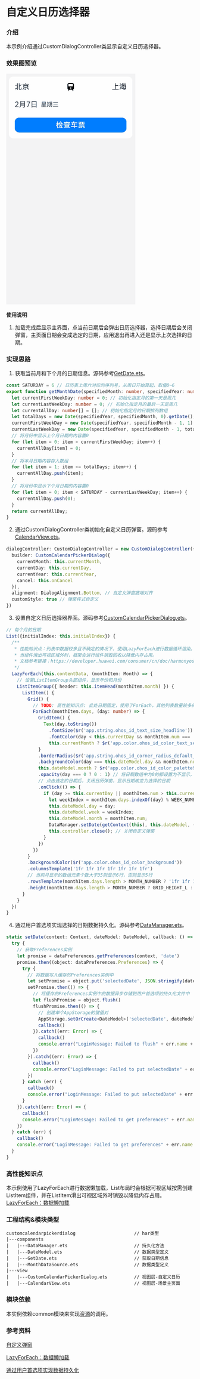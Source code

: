 # 自定义日历选择器

### 介绍

本示例介绍通过CustomDialogController类显示自定义日历选择器。

### 效果图预览

![](../../product/entry/src/main/resources/base/media/custom_calendar_picker_dialog.gif)

**使用说明**

1. 加载完成后显示主界面，点当前日期后会弹出日历选择器，选择日期后会关闭弹窗，主页面日期会变成选定的日期，应用退出再进入还是显示上次选择的日期。

### 实现思路

1. 获取当前月和下个月的日期信息。源码参考[GetDate.ets](./src/main/ets/components/GetDate.ets)。
```ts
const SATURDAY = 6 // 日历表上周六对应的序列号，从周日开始算起，取值0~6
export function getMonthDate(specifiedMonth: number, specifiedYear: number) {
  let currentFirstWeekDay: number = 0; // 初始化指定月的第一天是周几
  let currentLastWeekDay: number = 0; // 初始化指定月的最后一天是周几
  let currentAllDay: number[] = []; // 初始化指定月的日期排列数组
  let totalDays = new Date(specifiedYear, specifiedMonth, 0).getDate(); // 初始化指定月总天数
  currentFirstWeekDay = new Date(specifiedYear, specifiedMonth - 1, 1).getDay() // 获取指定月的第一天是周几
  currentLastWeekDay = new Date(specifiedYear, specifiedMonth - 1, totalDays).getDay() // 获取指定月的最后一天是周几
  // 将月份中显示上个月日期的内容置0
  for (let item = 0; item < currentFirstWeekDay; item++) {
    currentAllDay[item] = 0;
  }
  // 将本月日期内容存入数组
  for (let item = 1; item <= totalDays; item++) {
    currentAllDay.push(item);
  }
  // 将月份中显示下个月日期的内容置0
  for (let item = 0; item < SATURDAY - currentLastWeekDay; item++) {
    currentAllDay.push(0);
  }
  return currentAllDay;
}
  ```
2. 通过CustomDialogController类初始化自定义日历弹窗。源码参考[CalendarView.ets](./src/main/ets/view/CalendarView.ets)。
```ts
dialogController: CustomDialogController = new CustomDialogController({
  builder: CustomCalendarPickerDialog({
    currentMonth: this.currentMonth,
    currentDay: this.currentDay,
    currentYear: this.currentYear,
    cancel: this.onCancel
  }),
  alignment: DialogAlignment.Bottom, // 自定义弹窗底端对齐
  customStyle: true // 弹窗样式自定义
})
```
3. 设置自定义日历选择器界面。源码参考[CustomCalendarPickerDialog.ets](./src/main/ets/view/CustomCalendarPickerDialog.ets)。
```ts
// 每个月的日期
List({initialIndex: this.initialIndex}) {
  /**
   * 性能知识点：列表中数据较多且不确定的情况下，使用LazyForEach进行数据循环渲染。
   * 当组件滑出可视区域外时，框架会进行组件销毁回收以降低内存占用。
   * 文档参考链接：https://developer.huawei.com/consumer/cn/doc/harmonyos-guides-V2/arkts-rendering-control-lazyforeach-0000001524417213-V2
   */
  LazyForEach(this.contentData, (monthItem: Month) => {
    // 设置ListItemGroup头部组件，显示年份和月份
    ListItemGroup({ header: this.itemHead(monthItem.month) }) {
      ListItem() {
        Grid() {
          // TODO: 高性能知识点: 此处日期固定，使用了ForEach，其他列表数量较多的场景，推荐使用LazyForEach+组件复用+缓存列表项实现
          ForEach(monthItem.days, (day: number) => {
            GridItem() {
              Text(day.toString())
                .fontSize($r('app.string.ohos_id_text_size_headline'))
                .fontColor(day < this.currentDay && monthItem.num ===
                this.currentMonth ? $r('app.color.ohos_id_color_text_secondary') : $r('app.color.ohos_id_color_text_primary'))
            }
            .borderRadius($r('app.string.ohos_id_corner_radius_default_m'))
            .backgroundColor(day === this.dateModel.day && monthItem.num ===
            this.dateModel.month ? $r('app.color.ohos_id_color_palette9') : $r('app.color.ohos_id_color_background'))
            .opacity(day === 0 ? 0 : 1) // 将日期数组中为0的都设置为不显示，即不显示上个月和下个月的内容
            // 点击选定的日期后，关闭日历弹窗，显示日期改变为选择的日期
            .onClick(() => {
              if (day >= this.currentDay || monthItem.num > this.currentMonth) {
                let weekIndex = monthItem.days.indexOf(day) % WEEK_NUMBER; // 将当前日转换成星期显示
                this.dateModel.day = day;
                this.dateModel.week = weekIndex;
                this.dateModel.month = monthItem.num;
                DataManager.setDate(getContext(this), this.dateModel, () => {});
                this.controller.close(); // 关闭自定义弹窗
              }
            })
          })
        }
        .backgroundColor($r('app.color.ohos_id_color_background'))
        .columnsTemplate('1fr 1fr 1fr 1fr 1fr 1fr 1fr')
        // 当前月显示的数组元素个数大于35则显示6行，否则显示5行
        .rowsTemplate(monthItem.days.length > MONTH_NUMBER ? '1fr 1fr 1fr 1fr 1fr 1fr' : '1fr 1fr 1fr 1fr 1fr')
        .height(monthItem.days.length > MONTH_NUMBER ? GRID_HEIGHT_L : GRID_HEIGHT_M)
      }
    }
  })
}
```
4. 通过用户首选项实现选择的日期数据持久化。源码参考[DataManager.ets](./src/main/ets/components/DataManager.ets)。
```ts
static setDate(context: Context, dateModel: DateModel, callback: () => void) {
  try {
    // 获取Preferences实例
    let promise = dataPreferences.getPreferences(context, 'date')
    promise.then((object: dataPreferences.Preferences) => {
      try {
        // 将数据写入缓存的Preferences实例中
        let setPromise = object.put('selectedDate', JSON.stringify(dateModel))
        setPromise.then(() => {
          // 将缓存的Preferences实例中的数据异步存储到用户首选项的持久化文件中
          let flushPromise = object.flush()
          flushPromise.then(() => {
            // 创建单个AppStorage的键值对
            AppStorage.setOrCreate<DateModel>('selectedDate', dateModel)
            callback()
          }).catch((err: Error) => {
            callback()
            console.error("LoginMessage: Failed to flush" + err.name + ", message = " + err.message)
          })
        }).catch((err: Error) => {
          callback()
          console.error("LoginMessage: Failed to put selectedDate" + err.name + ", message = " + err.message)
        })
      } catch (err) {
        callback()
        console.error("LoginMessage: Failed to put selectedDate" + err.name + ", message = " + err.message)
      }
    }).catch((err: Error) => {
      callback()
      console.error("LoginMessage: Failed to get preferences" + err.name + ", message = " + err.message)
    })
  } catch (err) {
    callback()
    console.error("LoginMessage: Failed to get preferences" + err.name + ", message = " + err.message)
  }
}
```
### 高性能知识点

本示例使用了LazyForEach进行数据懒加载，List布局时会根据可视区域按需创建ListItem组件，并在ListItem滑出可视区域外时销毁以降低内存占用。
[LazyForEach：数据懒加载](https://developer.huawei.com/consumer/cn/doc/harmonyos-guides-V2/arkts-rendering-control-lazyforeach-0000001524417213-V2)

### 工程结构&模块类型

   ```
   customcalendarpickerdialog                      // har类型
   |---components
   |   |---DataManager.ets                         // 持久化方法
   |   |---DateModel.ets                           // 数据类型定义
   |   |---GetDate.ets                             // 获取日期信息
   |   |---MonthDataSource.ets                     // 数据类型定义
   |---view
   |   |---CustomCalendarPickerDialog.ets          // 视图层-自定义日历
   |   |---CalendarView.ets                        // 视图层-场景主页面
   ```

### 模块依赖

本实例依赖common模块来实现[资源](../../common/utils/src/main/resources/base/element)的调用。

### 参考资料

[自定义弹窗](https://developer.huawei.com/consumer/cn/doc/harmonyos-references-V2/ts-methods-custom-dialog-box-0000001477981237-V2)

[LazyForEach：数据懒加载](https://developer.huawei.com/consumer/cn/doc/harmonyos-guides-V2/arkts-rendering-control-lazyforeach-0000001524417213-V2)

[通过用户首选项实现数据持久化](https://developer.huawei.com/consumer/cn/doc/harmonyos-guides/data-persistence-by-preferences-0000001774120070)
